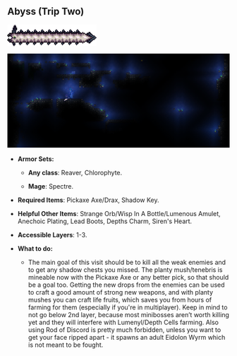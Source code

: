 
## Abyss (Trip Two)

![image alt text](../public/BMbpD6rCZ1qoniF20u7H2A_img_44.png)

![image alt text](../public/BMbpD6rCZ1qoniF20u7H2A_img_45.png)

* **Armor Sets:**

    * **Any class**: Reaver, Chlorophyte.

    * **Mage**: Spectre.

* **Required Items**: Pickaxe Axe/Drax, Shadow Key.

* **Helpful Other Items**: Strange Orb/Wisp In A Bottle/Lumenous Amulet, Anechoic Plating, Lead Boots, Depths Charm, Siren's Heart.

* **Accessible Layers**: 1-3.

* **What to do:**

    * The main goal of this visit should be to kill all the weak enemies and to get any shadow chests you missed. The planty mush/tenebris is mineable now with the Pickaxe Axe or any better pick, so that should be a goal too. Getting the new drops from the enemies can be used to craft a good amount of strong new weapons, and with planty mushes you can craft life fruits, which saves you from hours of farming for them (especially if you're in multiplayer). Keep in mind to not go below 2nd layer, because most minibosses aren’t worth killing yet and they will interfere with Lumenyl/Depth Cells farming. Also using Rod of Discord is pretty much forbidden, unless you want to get your face ripped apart - it spawns an adult Eidolon Wyrm which is not meant to be fought.
